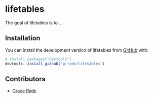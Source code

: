 
<!-- README.md is generated from README.Rmd. Please edit that file -->

# lifetables

<!-- badges: start -->
<!-- badges: end -->

The goal of lifetables is to …

## Installation

You can install the development version of lifetables from
[GitHub](https://github.com/) with:

``` r
# install.packages("devtools")
devtools::install_github("g-rade/lifetables")
```

## Contributors

-   [Grace Rade](https://github.com/g-rade)
